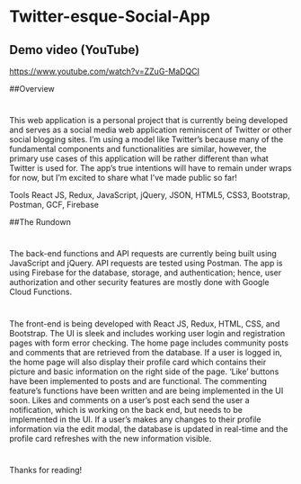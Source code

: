 # Twitter-esque-Social-App

## Demo video (YouTube)
https://www.youtube.com/watch?v=ZZuG-MaDQCI

##Overview
#
This web application is a personal project that is currently being developed and serves as a social media web application reminiscent of Twitter or other social blogging sites. I’m using a model like Twitter’s because many of the fundamental components and functionalities are similar, however, the primary use cases of this application will be rather different than what Twitter is used for. The app’s true intentions will have to remain under wraps for now, but I’m excited to share what I’ve made public so far!

Tools
React JS, Redux, JavaScript, jQuery, JSON, HTML5, CSS3, Bootstrap, Postman, GCF, Firebase

##The Rundown
#
The back-end functions and API requests are currently being built using JavaScript and jQuery. API requests are tested using Postman. The app is using Firebase for the database, storage, and authentication; hence, user authorization and other security features are mostly done with Google Cloud Functions.
#
The front-end is being developed with React JS, Redux, HTML, CSS, and Bootstrap. The UI is sleek and includes working user login and registration pages with form error checking. The home page includes community posts and comments that are retrieved from the database. If a user is logged in, the home page will also display their profile card which contains their picture and basic information on the right side of the page. ‘Like’ buttons have been implemented to posts and are functional. The commenting feature’s functions have been written and are being implemented in the UI soon. Likes and comments on a user’s post each send the user a notification, which is working on the back end, but needs to be implemented in the UI. If a user’s makes any changes to their profile information via the edit modal, the database is updated in real-time and the profile card refreshes with the new information visible. 
#
Thanks for reading!


